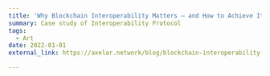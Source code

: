 ```yaml
---
title: 'Why Blockchain Interoperability Matters – and How to Achieve It Securely'
summary: Case study of Interoperability Protocol 
tags:
  - Art
date: 2022-01-01
external_link: https://axelar.network/blog/blockchain-interoperability-how-to-achieve-it-securely

---
```

